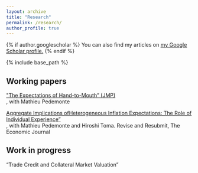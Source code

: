 ```yaml
---
layout: archive
title: "Research"
permalink: /research/
author_profile: true
---
```


{% if author.googlescholar %}
You can also find my articles on <u><a href="{{author.googlescholar}}">my Google Scholar profile</a>.</u>
{% endif %}

{% include base_path %}

## Working papers

["The Expectations of Hand-to-Mouth” (JMP)](https://tyentzen.github.io/files/montero_yang_yentzen_price_of_faith_250206.pdf)<br/>,
with Mathieu Pedemonte

[Aggregate Implications ofHeterogeneous Inflation Expectations: The Role of Individual Experience”](https://doi.org/10.26509/frbc-wp-202304)<br/>,
with Mathieu Pedemonte and Hiroshi Toma. Revise and Resubmit, The Economic Journal


## Work in progress

“Trade Credit and Collateral Market Valuation”

